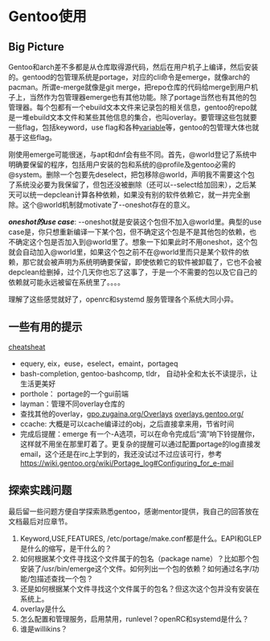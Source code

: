 # Gentoo使用

## Big Picture
Gentoo和arch差不多都是从仓库取得源代码，然后在用户机子上编译，然后安装的。gentood的包管理系统是portage，对应的cli命令是emerge，就像arch的pacman。所谓e-merge就像是git merge，把repo仓库的代码给merge到用户机子上，当然作为包管理器emerge也有其他功能。除了portage当然也有其他的包管理器。每个包都有一个ebuild文本文件来记录包的相关信息，gentoo的repo就是一堆ebuild文本文件和某些其他信息的集合，也叫overlay。要管理这些包就要一些flag，包括keyword，use flag和各种[variable]( https://devmanual.gentoo.org/ebuild-writing/variables/)等，gentoo的包管理大体也就基于这些flag。

刚使用emerge可能很迷，与apt和dnf会有些不同。首先，@world登记了系统中明确要保留的程序，包括用户安装的包和系统的@profile及gentoo必需的@system。删除一个包要先deselect，把包移除@world，声明我不需要这个包了系统没必要为我保留了，但包还没被删除（还可以--select给加回来），之后某天可以统一depclean计算各种依赖，如果没有别的软件依赖它，就一并完全删除。这个@world机制就motivate了--oneshot存在的意义。

***oneshot的use case***: --oneshot就是安装这个包但不加入@world里。典型的use case是，你只想重新编译一下某个包，但不确定这个包是不是其他包的依赖，也不确定这个包是否加入到@world里了。想象一下如果此时不用oneshot，这个包就会自动加入@world里，如果这个包之前不在@world里而只是某个软件的依赖，那它就会被声明为系统明确要保留，即使依赖它的软件被卸载了，它也不会被depclean给删掉，过个几天你也忘了这事了，于是一个不需要的包以及它自己的依赖就可能永远被留在系统里了。。。。

理解了这些感觉就好了，openrc和systemd 服务管理各个系统大同小异。

## 一些有用的提示
[cheatsheat](https://wiki.gentoo.org/wiki/Gentoo_Cheat_Sheet#Overlays)
* equery, eix，euse，eselect，emaint，portageq
* bash-completion, gentoo-bashcomp, tldr， 自动补全和太长不读提示，让生活更美好
* porthole： portage的一个gui前端
* layman：管理不同overlay仓库的
* 查找其他的overlay，[gpo.zugaina.org/Overlays](http://gpo.zugaina.org/Overlays) [overlays.gentoo.org/](https://overlays.gentoo.org/)
* ccache: 大概是可以cache编译过的obj，之后直接拿来用，节省时间
* 完成后提醒：emerge 有一个-A选项，可以在命令完成后“滴”响下铃提醒你，这样就不用坐在那里盯着了。更复杂的提醒可以通过配置portage的log直接发email，这个还是在irc上学到的，我还没试过不过应该可行，参考 <https://wiki.gentoo.org/wiki/Portage_log#Configuring_for_e-mail>

## 探索实践问题
最后留一些问题方便自学探索熟悉gentoo，感谢mentor提供，我自己的回答放在文档最后对应章节。
1. Keyword,USE,FEATURES, /etc/portage/make.conf都是什么。EAPI和GLEP是什么的缩写，是干什么的？
2. 如何根据某个文件寻找这个文件属于的包名（package name）？比如那个包安装了/usr/bin/emerge这个文件。如何列出一个包的依赖？如何通过名字/功能/包描述查找一个包？
3. 还是如何根据某个文件寻找这个文件属于的包名？但这次这个包并没有安装在系统上。
4. overlay是什么
5. 怎么配置和管理服务，启用禁用，runlevel？openRC和systemd是什么？
6. 谁是willikins？  
